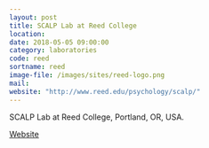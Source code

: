 ```yaml
---
layout: post
title: SCALP Lab at Reed College
location:
date: 2018-05-05 09:00:00
category: laboratories
code: reed
sortname: reed
image-file: /images/sites/reed-logo.png
mail:
website: "http://www.reed.edu/psychology/scalp/"
---
```

SCALP Lab at Reed College, Portland, OR, USA.

[Website](http://www.reed.edu/psychology/scalp/)                                                                                                                                                                                                                                                                                                                                                 
